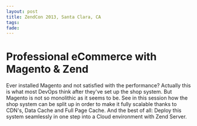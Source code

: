 ```yaml
---
layout: post
title: ZendCon 2013, Santa Clara, CA
tags: 
fade: 
---
```

# Professional eCommerce with Magento & Zend
Ever installed Magento and not satisfied with the performance? Actually this is what most DevOps think after they've set up the shop system. But Magento is not so monolithic as it seems to be. See in this session how the shop system can be split up in order to make it fully scalable thanks to CDN's, Data Cache and Full Page Cache. And the best of all: Deploy this system seamlessly in one step into a Cloud environment with Zend Server.
